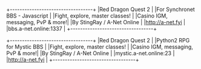 +----------------------------------+
|Red Dragon Quest 2                |
|For Synchronet BBS - Javascript   |
|Fight, explore, master classes!   |
|Casino IGM, messaging, PvP & more!|
|By StingRay / A-Net Online        |
|http://a-net.fyi                  |
|bbs.a-net.online:1337             |
+----------------------------------+

+----------------------------------+
|Red Dragon Quest 2                |
|Python2 RPG for Mystic BBS        |
|Fight, explore, master classes!   |
|Casino IGM, messaging, PvP & more!|
|By StingRay / A-Net Online        |
|mystic.a-net.online:23            |
|http://a-net.fyi                  |
+----------------------------------+
